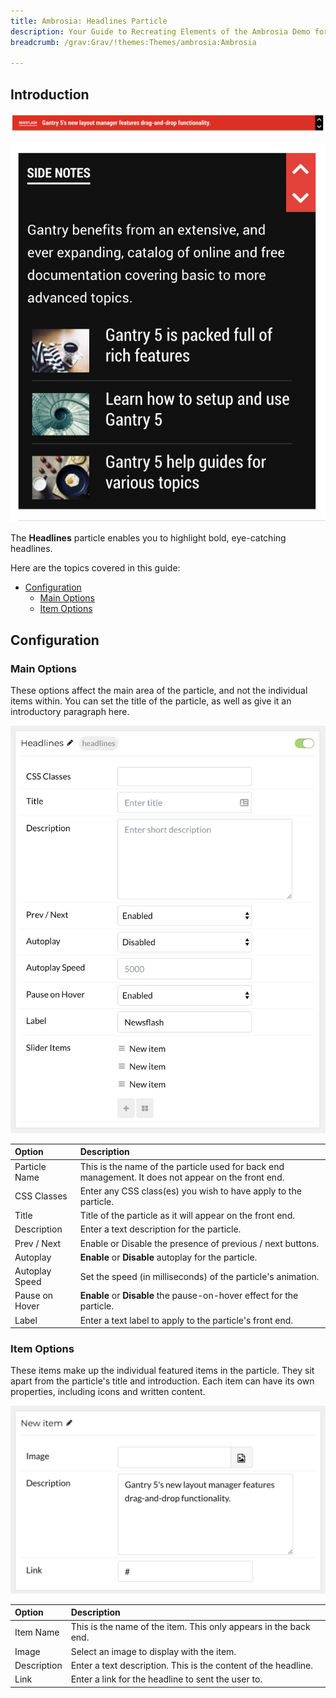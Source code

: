 ```yaml
---
title: Ambrosia: Headlines Particle
description: Your Guide to Recreating Elements of the Ambrosia Demo for Grav
breadcrumb: /grav:Grav/!themes:Themes/ambrosia:Ambrosia

---
```


## Introduction

![](assets/particle_headlines1.jpeg)

![](assets/particle_headlines4.jpeg)

The **Headlines** particle enables you to highlight bold, eye-catching headlines.

Here are the topics covered in this guide:

* [Configuration](#configuration)
    - [Main Options](#main-options)
    - [Item Options](#item-options)

## Configuration

### Main Options 

These options affect the main area of the particle, and not the individual items within. You can set the title of the particle, as well as give it an introductory paragraph here.

![](assets/particle_headlines2.jpeg)

| Option         | Description                                                                                         |
| :-----         | :-----                                                                                              |
| Particle Name  | This is the name of the particle used for back end management. It does not appear on the front end. |
| CSS Classes    | Enter any CSS class(es) you wish to have apply to the particle.                                     |
| Title          | Title of the particle as it will appear on the front end.                                           |
| Description    | Enter a text description for the particle.                                                          |
| Prev / Next    | Enable or Disable the presence of previous / next buttons.                                          |
| Autoplay       | **Enable** or **Disable** autoplay for the particle.                                                |
| Autoplay Speed | Set the speed (in milliseconds) of the particle's animation.                                        |
| Pause on Hover | **Enable** or **Disable** the pause-on-hover effect for the particle.                               |
| Label          | Enter a text label to apply to the particle's front end.                                            |

### Item Options

These items make up the individual featured items in the particle. They sit apart from the particle's title and introduction. Each item can have its own properties, including icons and written content.

![](assets/particle_headlines3.jpeg)

| Option      | Description                                                      |
| :-----      | :-----                                                           |
| Item Name   | This is the name of the item. This only appears in the back end. |
| Image       | Select an image to display with the item.                        |
| Description | Enter a text description. This is the content of the headline.   |
| Link        | Enter a link for the headline to sent the user to.               |
